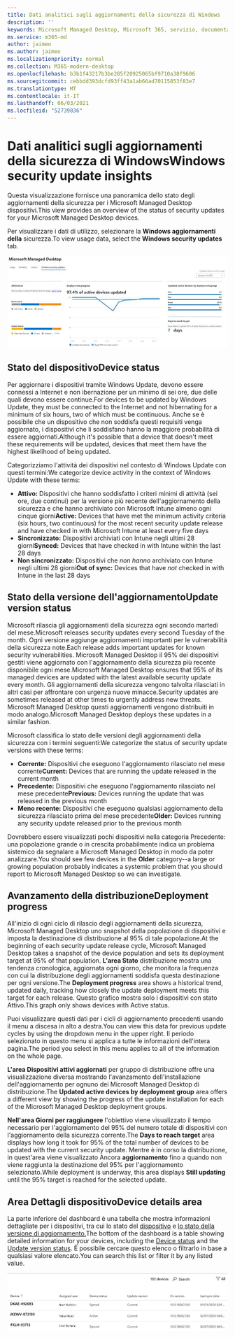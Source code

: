 ```yaml
---
title: Dati analitici sugli aggiornamenti della sicurezza di Windows
description: ''
keywords: Microsoft Managed Desktop, Microsoft 365, servizio, documentazione
ms.service: m365-md
author: jaimeo
ms.author: jaimeo
ms.localizationpriority: normal
ms.collection: M365-modern-desktop
ms.openlocfilehash: b3b1f43217b3be285f20925065bf9710a38f9606
ms.sourcegitcommit: cebbdd393dcfd93ff43a1ab66ad70115853f83e7
ms.translationtype: MT
ms.contentlocale: it-IT
ms.lasthandoff: 06/03/2021
ms.locfileid: "52739836"
---
```

# <a name="windows-security-update-insights"></a><span data-ttu-id="d45ba-103">Dati analitici sugli aggiornamenti della sicurezza di Windows</span><span class="sxs-lookup"><span data-stu-id="d45ba-103">Windows security update insights</span></span>
<span data-ttu-id="d45ba-104">Questa visualizzazione fornisce una panoramica dello stato degli aggiornamenti della sicurezza per i Microsoft Managed Desktop dispositivi.</span><span class="sxs-lookup"><span data-stu-id="d45ba-104">This view provides an overview of the status of security updates for your Microsoft Managed Desktop devices.</span></span> 

<span data-ttu-id="d45ba-105">Per visualizzare i dati di utilizzo, selezionare la <strong>Windows aggiornamenti della</strong> sicurezza.</span><span class="sxs-lookup"><span data-stu-id="d45ba-105">To view usage data, select the <strong>Windows security updates</strong> tab.</span></span>

![Windows riquadro degli aggiornamenti della sicurezza: grafici a barre dello stato del dispositivo e della versione dell'aggiornamento nella colonna sinistra, lo stato di avanzamento della distribuzione degli aggiornamenti nel tempo nella colonna centrale e la percentuale di dispositivi attivi per gruppo di distribuzione, nonché il numero di giorni necessari per raggiungere la destinazione di distribuzione del 95% nella colonna destra.](../../media/update-insights.jpg)

## <a name="device-status"></a><span data-ttu-id="d45ba-107">Stato del dispositivo</span><span class="sxs-lookup"><span data-stu-id="d45ba-107">Device status</span></span>

<span data-ttu-id="d45ba-108">Per aggiornare i dispositivi tramite Windows Update, devono essere connessi a Internet e non ibernazione per un minimo di sei ore, due delle quali devono essere continue.</span><span class="sxs-lookup"><span data-stu-id="d45ba-108">For devices to be updated by Windows Update, they must be connected to the Internet and not hibernating for a minimum of six hours, two of which must be continuous.</span></span> <span data-ttu-id="d45ba-109">Anche se è possibile che un dispositivo che non soddisfa questi requisiti venga aggiornato, i dispositivi che li soddisfano hanno la maggiore probabilità di essere aggiornati.</span><span class="sxs-lookup"><span data-stu-id="d45ba-109">Although it's possible that a device that doesn't meet these requirements will be updated, devices that meet them have the highest likelihood of being updated.</span></span> 

<span data-ttu-id="d45ba-110">Categorizziamo l'attività dei dispositivi nel contesto di Windows Update con questi termini:</span><span class="sxs-lookup"><span data-stu-id="d45ba-110">We categorize device activity in the context of Windows Update with these terms:</span></span>

- <span data-ttu-id="d45ba-111"><strong>Attivo:</strong> Dispositivi che hanno soddisfatto i criteri minimi di attività (sei ore, due continui) per la versione più recente dell'aggiornamento della sicurezza e che hanno archiviato con Microsoft Intune almeno ogni cinque giorni</span><span class="sxs-lookup"><span data-stu-id="d45ba-111"><strong>Active:</strong> Devices that have met the minimum activity criteria (six hours, two continuous) for the most recent security update release and have checked in with Microsoft Intune at least every five days</span></span>
- <span data-ttu-id="d45ba-112"><strong>Sincronizzato:</strong> Dispositivi archiviati con Intune negli ultimi 28 giorni</span><span class="sxs-lookup"><span data-stu-id="d45ba-112"><strong>Synced:</strong> Devices that have checked in with Intune within the last 28 days</span></span>
- <span data-ttu-id="d45ba-113"><strong>Non sincronizzato:</strong> Dispositivi che <i>non hanno</i> archiviato con Intune negli ultimi 28 giorni</span><span class="sxs-lookup"><span data-stu-id="d45ba-113"><strong>Out of sync:</strong> Devices that have <i>not</i> checked in with Intune in the last 28 days</span></span>




## <a name="update-version-status"></a><span data-ttu-id="d45ba-114">Stato della versione dell'aggiornamento</span><span class="sxs-lookup"><span data-stu-id="d45ba-114">Update version status</span></span>

<span data-ttu-id="d45ba-115">Microsoft rilascia gli aggiornamenti della sicurezza ogni secondo martedì del mese.</span><span class="sxs-lookup"><span data-stu-id="d45ba-115">Microsoft releases security updates every second Tuesday of the month.</span></span> <span data-ttu-id="d45ba-116">Ogni versione aggiunge aggiornamenti importanti per le vulnerabilità della sicurezza note.</span><span class="sxs-lookup"><span data-stu-id="d45ba-116">Each release adds important updates for known security vulnerabilities.</span></span> <span data-ttu-id="d45ba-117">Microsoft Managed Desktop il 95% dei dispositivi gestiti viene aggiornato con l'aggiornamento della sicurezza più recente disponibile ogni mese.</span><span class="sxs-lookup"><span data-stu-id="d45ba-117">Microsoft Managed Desktop ensures that 95% of its managed devices are updated with the latest available security update every month.</span></span> <span data-ttu-id="d45ba-118">Gli aggiornamenti della sicurezza vengono talvolta rilasciati in altri casi per affrontare con urgenza nuove minacce.</span><span class="sxs-lookup"><span data-stu-id="d45ba-118">Security updates are sometimes released at other times to urgently address new threats.</span></span> <span data-ttu-id="d45ba-119">Microsoft Managed Desktop questi aggiornamenti vengono distribuiti in modo analogo.</span><span class="sxs-lookup"><span data-stu-id="d45ba-119">Microsoft Managed Desktop deploys these updates in a similar fashion.</span></span>

<span data-ttu-id="d45ba-120">Microsoft classifica lo stato delle versioni degli aggiornamenti della sicurezza con i termini seguenti:</span><span class="sxs-lookup"><span data-stu-id="d45ba-120">We categorize the status of security update versions with these terms:</span></span>

- <span data-ttu-id="d45ba-121"><strong>Corrente:</strong> Dispositivi che eseguono l'aggiornamento rilasciato nel mese corrente</span><span class="sxs-lookup"><span data-stu-id="d45ba-121"><strong>Current:</strong> Devices that are running the update released in the current month</span></span>
- <span data-ttu-id="d45ba-122"><strong>Precedente:</strong> Dispositivi che eseguono l'aggiornamento rilasciato nel mese precedente</span><span class="sxs-lookup"><span data-stu-id="d45ba-122"><strong>Previous:</strong> Devices running the update that was released in the previous month</span></span>
- <span data-ttu-id="d45ba-123"><strong>Meno recente:</strong> Dispositivi che eseguono qualsiasi aggiornamento della sicurezza rilasciato prima del mese precedente</span><span class="sxs-lookup"><span data-stu-id="d45ba-123"><strong>Older:</strong> Devices running any security update released prior to the previous month</span></span>

<span data-ttu-id="d45ba-124">Dovrebbero essere visualizzati pochi <strong></strong> dispositivi nella categoria Precedente: una popolazione grande o in crescita probabilmente indica un problema sistemico da segnalare a Microsoft Managed Desktop in modo da poter analizzare.</span><span class="sxs-lookup"><span data-stu-id="d45ba-124">You should see few devices in the <strong>Older</strong> category--a large or growing population probably indicates a systemic problem that you should report to Microsoft Managed Desktop so we can investigate.</span></span>


## <a name="deployment-progress"></a><span data-ttu-id="d45ba-125">Avanzamento della distribuzione</span><span class="sxs-lookup"><span data-stu-id="d45ba-125">Deployment progress</span></span>

<span data-ttu-id="d45ba-126">All'inizio di ogni ciclo di rilascio degli aggiornamenti della sicurezza, Microsoft Managed Desktop uno snapshot della popolazione di dispositivi e imposta la destinazione di distribuzione al 95% di tale popolazione.</span><span class="sxs-lookup"><span data-stu-id="d45ba-126">At the beginning of each security update release cycle, Microsoft Managed Desktop takes a snapshot of the device population and sets its deployment target at 95% of that population.</span></span> <span data-ttu-id="d45ba-127"><strong>L'area Stato</strong> distribuzione mostra una tendenza cronologica, aggiornata ogni giorno, che monitora la frequenza con cui la distribuzione degli aggiornamenti soddisfa questa destinazione per ogni versione.</span><span class="sxs-lookup"><span data-stu-id="d45ba-127">The <strong>Deployment progress</strong> area shows a historical trend, updated daily, tracking how closely the update deployment meets this target for each release.</span></span> <span data-ttu-id="d45ba-128">Questo grafico mostra solo i dispositivi con stato Attivo.</span><span class="sxs-lookup"><span data-stu-id="d45ba-128">This graph only shows devices with Active status.</span></span>

<span data-ttu-id="d45ba-129">Puoi visualizzare questi dati per i cicli di aggiornamento precedenti usando il menu a discesa in alto a destra.</span><span class="sxs-lookup"><span data-stu-id="d45ba-129">You can view this data for previous update cycles by using the dropdown menu in the upper right.</span></span> <span data-ttu-id="d45ba-130">Il periodo selezionato in questo menu si applica a tutte le informazioni dell'intera pagina.</span><span class="sxs-lookup"><span data-stu-id="d45ba-130">The period you select in this menu applies to all of the information on the whole page.</span></span>

<span data-ttu-id="d45ba-131"><strong>L'area Dispositivi attivi aggiornati</strong> per gruppo di distribuzione offre una visualizzazione diversa mostrando l'avanzamento dell'installazione dell'aggiornamento per ognuno dei Microsoft Managed Desktop di distribuzione.</span><span class="sxs-lookup"><span data-stu-id="d45ba-131">The <strong>Updated active devices by deployment group</strong> area offers a different view by showing the progress of the update installation for each of the Microsoft Managed Desktop deployment groups.</span></span>

<span data-ttu-id="d45ba-132"><strong>Nell'area Giorni per raggiungere</strong> l'obiettivo viene visualizzato il tempo necessario per l'aggiornamento del 95% del numero totale di dispositivi con l'aggiornamento della sicurezza corrente.</span><span class="sxs-lookup"><span data-stu-id="d45ba-132">The <strong>Days to reach target</strong> area displays how long it took for 95% of the total number of devices to be updated with the current security update.</span></span> <span data-ttu-id="d45ba-133">Mentre è in corso la distribuzione, in quest'area viene visualizzato Ancora <strong>aggiornamento</strong> fino a quando non viene raggiunta la destinazione del 95% per l'aggiornamento selezionato.</span><span class="sxs-lookup"><span data-stu-id="d45ba-133">While deployment is underway, this area displays <strong>Still updating</strong> until the 95% target is reached for the selected update.</span></span>

## <a name="device-details-area"></a><span data-ttu-id="d45ba-134">Area Dettagli dispositivo</span><span class="sxs-lookup"><span data-stu-id="d45ba-134">Device details area</span></span>

<span data-ttu-id="d45ba-135">La parte inferiore del dashboard è una tabella che mostra informazioni dettagliate per i dispositivi, tra cui lo stato del [dispositivo](#device-status) e [lo stato della versione di aggiornamento.](#update-version-status)</span><span class="sxs-lookup"><span data-stu-id="d45ba-135">The bottom of the dashboard is a table showing detailed information for your devices, including the [Device status](#device-status) and the [Update version status](#update-version-status).</span></span> <span data-ttu-id="d45ba-136">È possibile cercare questo elenco o filtrarlo in base a qualsiasi valore elencato.</span><span class="sxs-lookup"><span data-stu-id="d45ba-136">You can search this list or filter it by any listed value.</span></span>


![Tabella dettagli dispositivo che mostra le colonne relative al nome del dispositivo, all'utente assegnato, allo stato del dispositivo, alla versione di aggiornamento, alla versione del sistema operativo e alla data dell'ultima sincronizzazione del dispositivo.](../../media/security-update-insights-device-table-sterile.png)
